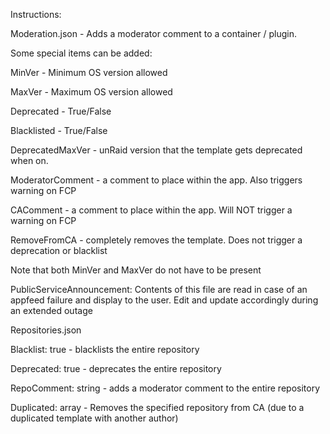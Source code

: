 Instructions:

 
Moderation.json - Adds a moderator comment to a container / plugin.


Some special items can be added:

MinVer - Minimum OS version allowed

MaxVer - Maximum OS version allowed

Deprecated - True/False

Blacklisted - True/False

DeprecatedMaxVer - unRaid version that the template gets deprecated when on.

ModeratorComment - a comment to place within the app.  Also triggers warning on FCP

CAComment - a comment to place within the app.  Will NOT trigger a warning on FCP

RemoveFromCA - completely removes the template.  Does not trigger a deprecation or blacklist


  Note that both MinVer and MaxVer do not have to be present

PublicServiceAnnouncement:  Contents of this file are read in case of an appfeed failure and display to the user.  Edit and update accordingly during an extended outage


Repositories.json

Blacklist: true - blacklists the entire repository

Deprecated: true - deprecates the entire repository

RepoComment: string - adds a moderator comment to the entire repository

Duplicated: array - Removes the specified repository from CA (due to a duplicated template with another author)
